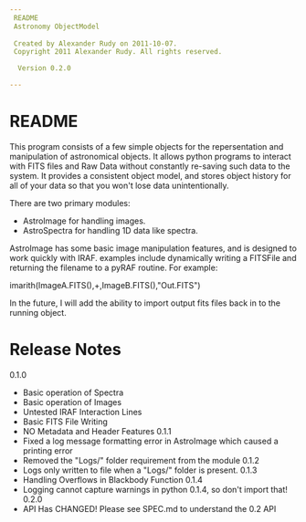 ```yaml
---
 README
 Astronomy ObjectModel
 
 Created by Alexander Rudy on 2011-10-07.
 Copyright 2011 Alexander Rudy. All rights reserved.

  Version 0.2.0

---
```


# README

This program consists of a few simple objects for the repersentation and manipulation of astronomical objects. It allows python programs to interact with FITS files and Raw Data without constantly re-saving such data to the system. It provides a consistent object model, and stores object history for all of your data so that you won't lose data unintentionally.

There are two primary modules:

- AstroImage for handling images.
- AstroSpectra for handling 1D data like spectra.

AstroImage has some basic image manipulation features, and is designed to work quickly with IRAF. examples include dynamically writing a FITSFile and returning the filename to a pyRAF routine. For example:

imarith(ImageA.FITS(),+,ImageB.FITS(),"Out.FITS")

In the future, I will add the ability to import output fits files back in to the running object.

# Release Notes

0.1.0
- Basic operation of Spectra
- Basic operation of Images
- Untested IRAF Interaction Lines
- Basic FITS File Writing
- NO Metadata and Header Features
0.1.1
- Fixed a log message formatting error in AstroImage which caused a printing error
- Removed the "Logs/" folder requirement from the module
0.1.2
- Logs only written to file when a "Logs/" folder is present.
0.1.3
- Handling Overflows in Blackbody Function
0.1.4
- Logging cannot capture warnings in python 0.1.4, so don't import that!
0.2.0
- API Has CHANGED! Please see SPEC.md to understand the 0.2 API
